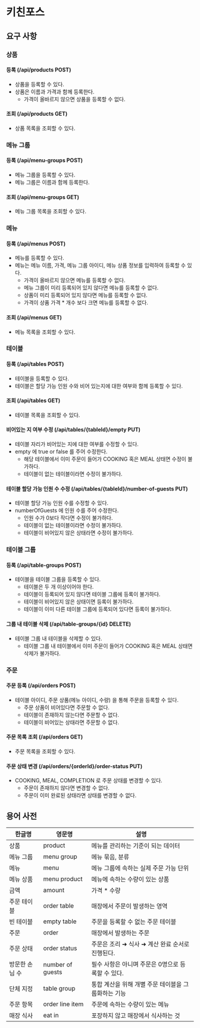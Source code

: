 # 키친포스

## 요구 사항

### 상품
#### 등록 (/api/products POST)
- 상품을 등록할 수 있다.
- 상품은 이름과 가격과 함께 등록한다.
    - 가격이 올바르지 않으면 상품을 등록할 수 없다.

#### 조회 (/api/products GET)
- 상품 목록을 조회할 수 있다.

### 메뉴 그룹
#### 등록 (/api/menu-groups POST)
- 메뉴 그룹을 등록할 수 있다.
- 메뉴 그룹은 이름과 함께 등록한다.

#### 조회 (/api/menu-groups GET)
- 메뉴 그룹 목록을 조회할 수 있다.

### 메뉴
#### 등록 (/api/menus POST)
- 메뉴를 등록할 수 있다.
- 메뉴는 메뉴 이름, 가격, 메뉴 그룹 아이디, 메뉴 상품 정보를 입력하여 등록할 수 있다.
    - 가격이 올바르지 않으면 메뉴를 등록할 수 없다.
    - 메뉴 그룹이 미리 등록되어 있지 않다면 메뉴를 등록할 수 없다.
    - 상품이 미리 등록되어 있지 않다면 메뉴를 등록할 수 없다.
    - 가격이 상품 가격 * 개수 보다 크면 메뉴를 등록할 수 없다.

#### 조회 (/api/menus GET)
- 메뉴 목록을 조회할 수 있다.

### 테이블
#### 등록 (/api/tables POST)
- 테이블을 등록할 수 있다.
- 테이블은 할당 가능 인원 수와 비어 있는지에 대한 여부와 함께 등록할 수 있다.

#### 조회 (/api/tables GET)
- 테이블 목록을 조회할 수 있다.

#### 비어있는 지 여부 수정 (/api/tables/{tableId}/empty PUT)
- 테이블 자리가 비어있는 지에 대한 여부를 수정할 수 있다.
- empty 에 true or false 를 주어 수정한다.
  - 해당 테이블에서 이미 주문이 들어가 COOKING 혹은 MEAL 상태면 수정이 불가하다.
  - 테이블이 없는 테이블이라면 수정이 불가하다.

#### 테이블 할당 가능 인원 수 수정 (/api/tables/{tableId}/number-of-guests PUT)
- 테이블 할당 가능 인원 수를 수정할 수 있다.
- numberOfGuests 에 인원 수를 주어 수정한다.
  - 인원 수가 0보다 작다면 수정이 불가하다.
  - 테이블이 없는 테이블이라면 수정이 불가하다.
  - 테이블이 비어있지 않은 상태라면 수정이 불가하다.

### 테이블 그룹
#### 등록 (/api/table-groups POST)
- 테이블을 테이블 그룹을 등록할 수 있다.
  - 테이블은 두 개 이상이어야 한다.
  - 테이블이 등록되어 있지 않다면 테이블 그룹에 등록이 불가하다.
  - 테이블이 비어있지 않은 상태이면 등록이 불가하다.
  - 테이블이 이미 다른 테이블 그룹에 등록되어 있다면 등록이 불가하다.
  
#### 그룹 내 테이블 삭제 (/api/table-groups/{id} DELETE)
- 테이블 그룹 내 테이블을 삭제할 수 있다.
  - 테이블 그룹 내 테이블에서 이미 주문이 들어가 COOKING 혹은 MEAL 상태면 삭제가 불가하다.
  
### 주문
#### 주문 등록 (/api/orders POST)
- 테이블 아이디, 주문 상품(메뉴 아이디, 수량) 을 통해 주문을 등록할 수 있다.
  - 주문 상품이 비어있다면 주문할 수 없다.
  - 테이블이 존재하지 않는다면 주문할 수 없다.
  - 테이블이 비어있는 상태라면 주문할 수 없다.

#### 주문 목록 조회 (/api/orders GET)
- 주문 목록을 조회할 수 있다.

#### 주문 상태 변경 (/api/orders/{orderId}/order-status PUT)
- COOKING, MEAL, COMPLETION 로 주문 상태를 변경할 수 있다.
  - 주문이 존재하지 않다면 변경할 수 없다.
  - 주문이 이미 완료된 상태라면 상태를 변경할 수 없다.

## 용어 사전

| 한글명 | 영문명 | 설명 |
| --- | --- | --- |
| 상품 | product | 메뉴를 관리하는 기준이 되는 데이터 |
| 메뉴 그룹 | menu group | 메뉴 묶음, 분류 |
| 메뉴 | menu | 메뉴 그룹에 속하는 실제 주문 가능 단위 |
| 메뉴 상품 | menu product | 메뉴에 속하는 수량이 있는 상품 |
| 금액 | amount | 가격 * 수량 |
| 주문 테이블 | order table | 매장에서 주문이 발생하는 영역 |
| 빈 테이블 | empty table | 주문을 등록할 수 없는 주문 테이블 |
| 주문 | order | 매장에서 발생하는 주문 |
| 주문 상태 | order status | 주문은 조리 ➜ 식사 ➜ 계산 완료 순서로 진행된다. |
| 방문한 손님 수 | number of guests | 필수 사항은 아니며 주문은 0명으로 등록할 수 있다. |
| 단체 지정 | table group | 통합 계산을 위해 개별 주문 테이블을 그룹화하는 기능 |
| 주문 항목 | order line item | 주문에 속하는 수량이 있는 메뉴 |
| 매장 식사 | eat in | 포장하지 않고 매장에서 식사하는 것 |
